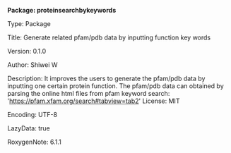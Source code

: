 **Package: proteinsearchbykeywords**

Type: Package

Title: Generate related pfam/pdb data by inputting function key words

Version: 0.1.0

Author: Shiwei W

Description: It improves the users to generate the pfam/pdb data by inputting one certain protein function.
     The pfam/pdb data can obtained by parsing the online html files from pfam keyword search: 'https://pfam.xfam.org/search#tabview=tab2'
License: MIT

Encoding: UTF-8

LazyData: true

RoxygenNote: 6.1.1
